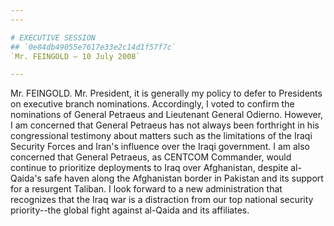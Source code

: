 ```yaml
---
---

# EXECUTIVE SESSION
## `0e84db49055e7617e33e2c14d1f57f7c`
`Mr. FEINGOLD — 10 July 2008`

---
```



Mr. FEINGOLD. Mr. President, it is generally my policy to defer to 
Presidents on executive branch nominations. Accordingly, I voted to 
confirm the nominations of General Petraeus and Lieutenant General 
Odierno. However, I am concerned that General Petraeus has not always 
been forthright in his congressional testimony about matters such as 
the limitations of the Iraqi Security Forces and Iran's influence over 
the Iraqi government. I am also concerned that General Petraeus, as 
CENTCOM Commander, would continue to prioritize deployments to Iraq 
over Afghanistan, despite al-Qaida's safe haven along the Afghanistan 
border in Pakistan and its support for a resurgent Taliban. I look 
forward to a new administration that recognizes that the Iraq war is a 
distraction from our top national security priority--the global fight 
against al-Qaida and its affiliates.